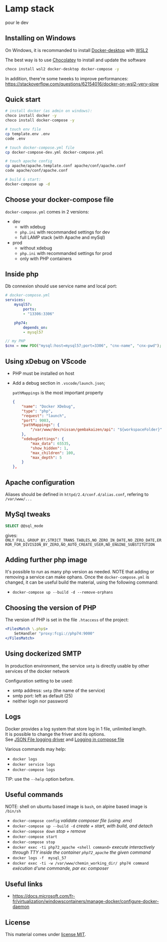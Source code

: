 # Lamp stack

pour le dev

## Installing on Windows

On Windows, it is recommanded to install [Docker-desktop](https://www.docker.com/products/docker-desktop) with [WSL2](https://docs.microsoft.com/fr-fr/windows/wsl/about)

The best way is to use [Chocolatey](https://chocolatey.org/) to install and update the software

```bash
choco install wsl2 docker-desktop docker-compose -y
```

In addition, there're some tweeks to improve performances: <https://stackoverflow.com/questions/62154016/docker-on-wsl2-very-slow>

## Quick start

```bash
# install docker (as admin on windows):
choco install docker -y
choco install docker-compose -y

# touch env file
cp template.env .env
code .env

# touch docker-compose.yml file
cp docker-compose-dev.yml docker-compose.yml

# touch apache config
cp apache/apache.template.conf apache/conf/apache.conf
code apache/conf/apache.conf

# build & start:
docker-compose up -d
```

## Choose your docker-compose file

`docker-compose.yml` comes in 2 versions:

* dev
  * with xdebug
  * `php.ini` with recommanded settings for dev
  * full LAMP stack (with Apache and mySql)
* prod
  * without xdebug
  * `php.ini` with recommanded settings for prod
  * only with PHP containers

## Inside php

Db connexion should use service name and local port:

```yaml
# docker-compose.yml
services:
    mysql57:
        ports:
        - "13306:3306"

    php74:
        depends_on:
        - mysql57
```

```php
// my PHP
$cnx = new PDO("mysql:host=mysql57;port=3306", "cnx-name", "cnx-pwd");
```

## Using xDebug on VScode

* PHP must be installed on host
* Add a debug section in `.vscode/launch.json`;

  `pathMappings` is the most important property

  ```json
  {
      "name": "Docker XDebug",
      "type": "php",
      "request": "launch",
      "port": 9003,
      "pathMappings": {
          "/var/www/dev/nissan/gembakaizen/api": "${workspaceFolder}"
      },
      "xdebugSettings": {
          "max_data": 65535,
          "show_hidden": 1,
          "max_children": 100,
          "max_depth": 5
      }
  },
  ```

## Apache configuration

Aliases should be defined in `httpd/2.4/conf.d/alias.conf`, refering to `/var/www/...`

## MySql tweaks

```sql
SELECT @@sql_mode
```

gives: `ONLY_FULL_GROUP_BY,STRICT_TRANS_TABLES,NO_ZERO_IN_DATE,NO_ZERO_DATE,ERROR_FOR_DIVISION_BY_ZERO,NO_AUTO_CREATE_USER,NO_ENGINE_SUBSTITUTION`

## Adding further php image

It's possible to run as many php version as needed.
NOTE that adding or removing a service can make ophans.
Once the `docker-compose.yml` is changed, it can be useful build the material, using the following command:

* `docker-compose up --build -d --remove-orphans`

## Choosing the version of PHP

The version of PHP is set in the file `.htaccess` of the project:

```apache
<FilesMatch \.php$>
    SetHandler "proxy:fcgi://php74:9000"
</FilesMatch>
```

## Using dockerized SMTP

In production environment, the service `smtp` is directly usable by other services of the docker network

Configuration setting to be used:

* smtp address: `smtp` (the name of the service)
* smtp port: left as default (25)
* neither login nor password

## Logs

Docker provides a log system that store log in 1 file, unlimited length.\
It is possible to change the friver and its options.\
See [JSON File logging driver](https://docs.docker.com/config/containers/logging/json-file/) and [Logging in compose file](https://docs.docker.com/compose/compose-file/compose-file-v3/#logging)

Various commands may help:

* `docker logs`
* `docker service logs`
* `docker-compose logs`

TIP: use the `--help` option before.

## Useful commands

NOTE: shell on ubuntu based image is `bash`, on alpine based image is `/bin/sh`

* `docker-compose config` *validate composer file (using .env)*
* `docker-compose up --build -d` *create + start, with build, and detach*
* `docker-compose down` *stop + remove*
* `docker-compose start`
* `docker-compose stop`
* `docker exec -ti php72_apache <shell command>` *execute interactively through TTY inside the container `php72_apache` the given command*
* `docker logs -f  mysql_57`
* `docker exec -ti -w /var/www/chemin_working_dir/ php74 command` *exécution d'une commande, par ex: composer*

## Useful links

* <https://docs.microsoft.com/fr-fr/virtualization/windowscontainers/manage-docker/configure-docker-daemon>

## License

This material comes under [license MIT](./LICENSE).
